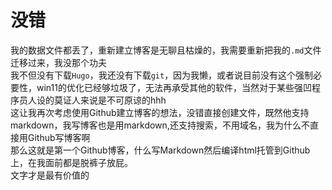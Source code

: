 # 没错
我的数据文件都丢了，重新建立博客是无聊且枯燥的，我需要重新把我的`.md`文件迁移过来，我没那个功夫  
我不但没有下载`Hugo`，我还没有下载`git`，因为我懒，或者说目前没有这个强制必要性，win11的优化已经够垃圾了，无法再承受其他的软件，当然对于某些强凹程序员人设的莫证人来说是不可原谅的hhh      
这让我再次考虑使用Github建立博客的想法，没错直接创建文件，既然他支持markdown，我写博客也是用markdown,还支持搜索，不用域名，我为什么不直接用Github写博客啊  
那么这就是第一个Github博客，什么写Markdown然后编译html托管到Github上，在我面前都是脱裤子放屁。  
文字才是最有价值的  
